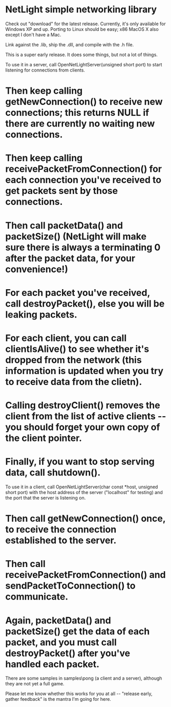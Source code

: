 NetLight simple networking library
==================================

Check out "download" for the latest release. Currently, it's only available for Windows XP and up. Porting to Linux should be easy; x86 MacOS X also except I don't have a Mac.

Link against the .lib, ship the .dll, and compile with the .h file.

This is a super early release. It does some things, but not a lot of things.

To use it in a server, call OpenNetLightServer(unsigned short port) to start listening for connections from clients.
# Then keep calling getNewConnection() to receive new connections; this returns NULL if there are currently no waiting new connections.
# Then keep calling receivePacketFromConnection() for each connection you've received to get packets sent by those connections.
# Then call packetData() and packetSize() (NetLight will make sure there is always a terminating 0 after the packet data, for your convenience!)
# For each packet you've received, call destroyPacket(), else you will be leaking packets.
# For each client, you can call clientIsAlive() to see whether it's dropped from the network (this information is updated when you try to receive data from the clietn).
# Calling destroyClient() removes the client from the list of active clients -- you should forget your own copy of the client pointer.
# Finally, if you want to stop serving data, call shutdown().

To use it in a client, call OpenNetLightServer(char const *host, unsigned short port) with the host address of the server ("localhost" for testing) and the port that the server is listening on.
# Then call getNewConnection() once, to receive the connection established to the server.
# Then call receivePacketFromConnection() and sendPacketToConnection() to communicate.
# Again, packetData() and packetSize() get the data of each packet, and you must call destroyPacket() after you've handled each packet.

There are some samples in samples\pong (a client and a server), although they are not yet a full game.

Please let me know whether this works for you at all -- "release early, gather feedback" is the mantra I'm going for here.
